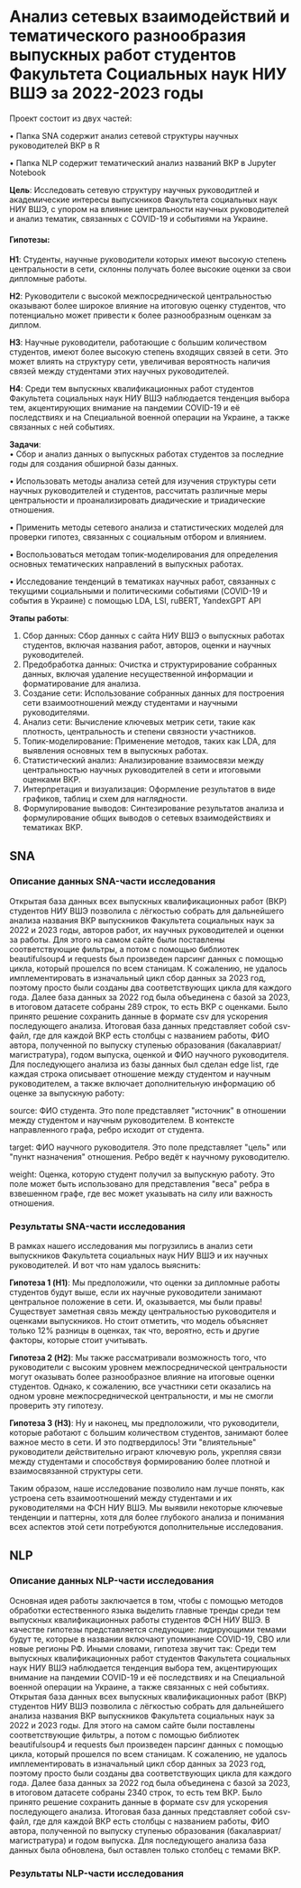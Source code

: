 # Анализ сетевых взаимодействий и тематического разнообразия выпускных работ студентов Факультета Социальных наук НИУ ВШЭ за 2022-2023 годы

Проект состоит из двух частей:  

• Папка SNA содержит анализ сетевой структуры научных руководителей ВКР в R

• Папка NLP содержит тематический анализ названий ВКР в Jupyter Notebook

**Цель**: Исследовать сетевую структуру научных руководитлей и академические интересы выпускников Факультета социальных наук НИУ ВШЭ, с упором на влияние центральности научных руководителей и анализ тематик, связанных с COVID-19 и событиями на Украине.

#### Гипотезы:
**H1**: Студенты, научные руководители которых имеют высокую степень центральности в сети, склонны получать более высокие оценки за свои дипломные работы.  

**H2**: Руководители с высокой межпосреднической центральностью оказывают более широкое влияние на итоговую оценку студентов, что потенциально может привести к более разнообразным оценкам за диплом.  

**H3**: Научные руководители, работающие с большим количеством студентов, имеют более высокую степень входящих связей в сети. Это может влиять на структуру сети, увеличивая вероятность наличия связей между студентами этих научных руководителей.  

**H4**: Среди тем выпускных квалификационных работ студентов Факультета социальных наук НИУ ВШЭ наблюдается тенденция выбора тем, акцентирующих внимание на пандемии COVID-19 и её последствиях и на Специальной военной операции на Украине, а также связанных с ней событиях.  

**Задачи**:  
• Сбор и анализ данных о выпускных работах студентов за последние годы для создания обширной базы данных.  

• Использовать методы анализа сетей для изучения структуры сети научных руководителей и студентов, рассчитать различные меры центральности и проанализировать диадические и триадические отношения.  

• Применить методы сетевого анализа и статистических моделей для проверки гипотез, связанных с социальным отбором и влиянием.  

• Воспользоваться методам топик-моделирования для определения основных тематических направлений в выпускных работах.  

• Исследование тенденций в тематиках научных работ, связанных с текущими социальными и политическими событиями (COVID-19 и события в Украине) с помощью LDA, LSI, ruBERT, YandexGPT API


**Этапы работы**:

1. Сбор данных: Сбор данных с сайта НИУ ВШЭ о выпускных работах студентов, включая названия работ, авторов, оценки и научных руководителей.
2. Предобработка данных: Очистка и структурирование собранных данных, включая удаление несущественной информации и форматирование для анализа.
3. Создание сети: Использование собранных данных для построения сети взаимоотношений между студентами и научными руководителями.
4. Анализ сети: Вычисление ключевых метрик сети, такие как плотность, центральность и степени связности участников.
5. Топик-моделирование: Применение методов, таких как LDA, для выявления основных тем в выпускных работах.
6. Статистический анализ: Анализирование взаимосвязи между центральностью научных руководителей в сети и итоговыми оценками ВКР.
7. Интерпретация и визуализация: Оформление результатов в виде графиков, таблиц и схем для наглядности.
8. Формулирование выводов: Синтезирование результатов анализа и формулирование общих выводов о сетевых взаимодействиях и тематиках ВКР.

## SNA

### Описание данных SNA-части исследования

Открытая база данных всех выпускных квалификационных работ (ВКР) студентов НИУ ВШЭ позволила с лёгкостью собрать для дальнейшего анализа названия ВКР выпускников Факультета социальных наук за 2022 и 2023 годы, авторов работ, их научных руководителей и оценки за работы. Для этого на самом сайте были поставлены соответствующие фильтры, а потом с помощью библиотек beautifulsoup4 и requests был произведен парсинг данных с помощью цикла, который прошелся по всем станицам. К сожалению, не удалось имплементировать в изначальный цикл сбор данных за 2023 год, поэтому просто были созданы два соответствующих цикла для каждого года. Далее база данных за 2022 год была объединена с базой за 2023, в итоговом датасете собраны 289 строк, то есть ВКР с оценками. Было принято решение сохранить данные в формате csv для ускорения последующего анализа.
Итоговая база данных представляет собой csv-файл, где для каждой ВКР есть столбцы с названием работы, ФИО автора, полученной по выпуску ступенью образования (бакалавриат/магистратура), годом выпуска, оценкой и ФИО научного руководителя. Для последующего анализа из базы данных был сделан edge list, где каждая строка описывает отношение между студентом и научным руководителем, а также включает дополнительную информацию об оценке за выпускную работу: 

source: ФИО студента. Это поле представляет "источник" в отношении между студентом и научным руководителем. В контексте направленного графа, ребро исходит от студента.

target: ФИО научного руководителя. Это поле представляет "цель" или "пункт назначения" отношения. Ребро ведёт к научному руководителю.

weight: Оценка, которую студент получил за выпускную работу. Это поле может быть использовано для представления "веса" ребра в взвешенном графе, где вес может указывать на силу или важность отношения.

### Результаты SNA-части исследования

В рамках нашего исследования мы погрузились в анализ сети выпускников Факультета социальных наук НИУ ВШЭ и их научных руководителей. И вот что нам удалось выяснить:

**Гипотеза 1 (H1)**: Мы предположили, что оценки за дипломные работы студентов будут выше, если их научные руководители занимают центральное положение в сети. И, оказывается, мы были правы! Существует заметная связь между центральностью руководителя и оценками выпускников. Но стоит отметить, что модель объясняет только 12% разницы в оценках, так что, вероятно, есть и другие факторы, которые стоит учитывать.

**Гипотеза 2 (H2)**: Мы также рассматривали возможность того, что руководители с высоким уровнем межпосреднической центральности могут оказывать более разнообразное влияние на итоговые оценки студентов. Однако, к сожалению, все участники сети оказались на одном уровне межпосреднической центральности, и мы не смогли проверить эту гипотезу.

**Гипотеза 3 (H3)**: Ну и наконец, мы предположили, что руководители, которые работают с большим количеством студентов, занимают более важное место в сети. И это подтвердилось! Эти "влиятельные" руководители действительно играют ключевую роль, укрепляя связи между студентами и способствуя формированию более плотной и взаимосвязанной структуры сети.

Таким образом, наше исследование позволило нам лучше понять, как устроена сеть взаимоотношений между студентами и их руководителями на ФСН НИУ ВШЭ. Мы выявили некоторые ключевые тенденции и паттерны, хотя для более глубокого анализа и понимания всех аспектов этой сети потребуются дополнительные исследования.

## NLP

### Описание данных NLP-части исследования

Основная идея работы заключается в том, чтобы с помощью методов обработки естественного языка выделить главные тренды среди тем выпускных квалификационных работы студентов ФСН НИУ ВШЭ. В качестве гипотезы представляется следующие: лидирующими темами будут те, которые в названии включают упоминание COVID-19, СВО или новые регионы РФ. Иными словами, гипотеза звучит так: 
Среди тем выпускных квалификационных работ студентов Факультета социальных наук НИУ ВШЭ наблюдается тенденция выбора тем, акцентирующих внимание на пандемии COVID-19 и её последствиях и на Специальной военной операции на Украине, а также связанных с ней событиях.
Открытая база данных всех выпускных квалификационных работ (ВКР) студентов НИУ ВШЭ позволила с лёгкостью собрать для дальнейшего анализа названия ВКР выпускников Факультета социальных наук за 2022 и 2023 годы. Для этого на самом сайте были поставлены соответствующие фильтры, а потом с помощью библиотек beautifulsoup4 и requests был произведен парсинг данных с помощью цикла, который прошелся по всем станицам. К сожалению, не удалось имплементировать в изначальный цикл сбор данных за 2023 год, поэтому просто были созданы два соответствующих цикла для каждого года. Далее база данных за 2022 год была объединена с базой за 2023, в итоговом датасете собраны 2340 строк, то есть тем ВКР. Было принято решение сохранить данные в формате csv для ускорения последующего анализа.
Итоговая база данных представляет собой csv-файл, где для каждой ВКР есть столбцы с названием работы, ФИО автора, полученной по выпуску ступенью образования (бакалавриат/магистратура) и годом выпуска. Для последующего анализа база данных была обновлена, был оставлен только столбец с темами ВКР.

### Результаты NLP-части исследования
